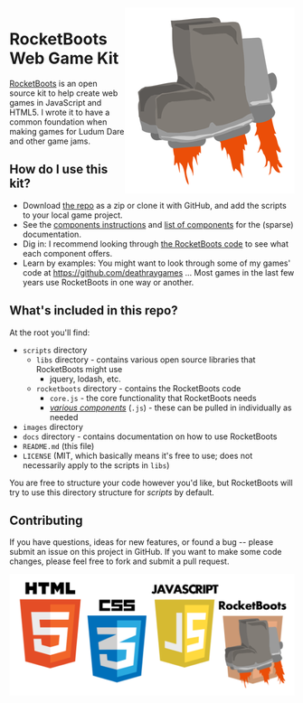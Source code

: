 <img align="right" src="images/boots1_flat_300.png">

# RocketBoots Web Game Kit

[RocketBoots]((https://github.com/rocket-boots/rocket-boots)) is an open source kit to help create web games in JavaScript and HTML5. I wrote it to have a common foundation when making games for Ludum Dare and other game jams.

## How do I use this kit?

* Download [the repo](https://github.com/rocket-boots/rocket-boots) as a zip or clone it with GitHub, and add the scripts to your local game project.
* See the [components instructions](docs/components.md) and [list of components](docs/component-list.md) for the (sparse) documentation.
* Dig in: I recommend looking through [the RocketBoots code](https://github.com/rocket-boots/rocket-boots/tree/master/scripts/rocketboots) to see what each component offers. 
* Learn by examples: You might want to look through some of my games' code at https://github.com/deathraygames ... Most games in the last few years use RocketBoots in one way or another.

## What's included in this repo?

At the root you'll find:

* `scripts` directory
  * `libs` directory - contains various open source libraries that RocketBoots might use
    * jquery, lodash, etc.
  * `rocketboots` directory - contains the RocketBoots code
    * `core.js` - the core functionality that RocketBoots needs
    * [*various components*](docs/component-list.md) (`.js`) - these can be pulled in individually as needed
* `images` directory
* `docs` directory - contains documentation on how to use RocketBoots
* `README.md` (this file)
* `LICENSE` (MIT, which basically means it's free to use; does not necessarily apply to the scripts in `libs`)

You are free to structure your code however you'd like, but RocketBoots will try to use this directory structure for *scripts* by default.

## Contributing

If you have questions, ideas for new features, or found a bug -- please submit an issue on this project in GitHub. If you want to make some code changes, please feel free to fork and submit a pull request. 


![HTML5, CSS3, JavaScript, RocketBoots](images/web-stack.png)

